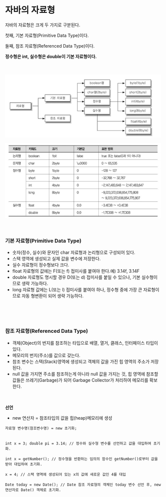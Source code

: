 # 자바의 자료형


자바의 자료형은 크게 두 가지로 구분된다.

첫째, 기본 자료형(Primitive Data Type)이다.

둘째, 참조 자료형(Referenced Data Type)이다.


**정수형은 int, 실수형은 double이 기본 자료형이다.**
　

　


![img.png](image/img.png)
　


![img_1.png](image/img_1.png)

　


### 기본 자료형(Primitive Data Type)
- 숫자(정수, 실수)와 문자인 char 자료형과 논리형으로 구성되어 있다.
- 스택 영역에 생성되고 실제 값을 변수에 저장한다.
- 실수 자료형이 정수형보다 크다.
- float 자료형의 값에는 F(또는 f) 접미사를 붙여야 한다.예) 3.14f, 3.14F
- double 자료형도 명시할 경우 D(또는 d) 접미사를 붙일 수 있으나, 기본 실수형이므로 생략 가능하다.
- long 자료형 값에는 L(또는 l) 접미사를 붙여야 하나, 정수형 중에 가장 큰 자료형이므로 자동 형변환이 되어 생략 가능하다.


　

　


### 참조 자료형(Referenced Data Type)
- 객체(Object)의 번지를 참조하는 타입으로 배열, 열거, 클래스, 인터페이스 타입이 있다.
- 메모리의 번지(주소)를 값으로 갖는다.
- 참조 변수는 스택(Stack)영역에 생성되고 객체의 값을 가진 힙 영역의 주소가 저장된다.
- null 값을 가지면 주소를 참조하는게 아니라 null 값을 가지는 것, 힙 영역에 참조할 값들은 쓰레기(Garbage)가 되어 Garbage Collector가 처리하여 메모리를 확보한다.

　

**선언**  
* new 연산자 = 참조타입의 값을 힙(heap)메모리에 생성
```
자료형 변수명(참조변수명) = new 초기화;


int x = 3; double pi = 3.14; // 정수와 실수형 변수를 선언하고 값을 대입하여 초기화.

int x = getNumber(); // 정수형을 반환하는 임의의 함수인 getNumber()로부터 값을 받아 대입하여 초기화.

x = 4; // 스택 영역에 생성되어 있는 x의 값에 새로운 값인 4를 대입

Date today = new Date(); // Date 참조 자료형의 객체인 today 변수 선언 후, new 연산자로 Date() 객체로 초기화.
```





